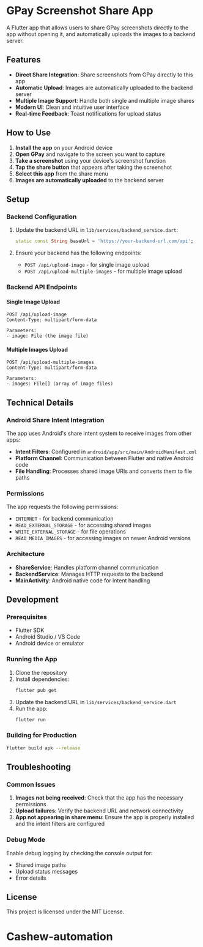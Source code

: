 # GPay Screenshot Share App

A Flutter app that allows users to share GPay screenshots directly to the app without opening it, and automatically uploads the images to a backend server.

## Features

- **Direct Share Integration**: Share screenshots from GPay directly to this app
- **Automatic Upload**: Images are automatically uploaded to the backend server
- **Multiple Image Support**: Handle both single and multiple image shares
- **Modern UI**: Clean and intuitive user interface
- **Real-time Feedback**: Toast notifications for upload status

## How to Use

1. **Install the app** on your Android device
2. **Open GPay** and navigate to the screen you want to capture
3. **Take a screenshot** using your device's screenshot function
4. **Tap the share button** that appears after taking the screenshot
5. **Select this app** from the share menu
6. **Images are automatically uploaded** to the backend server

## Setup

### Backend Configuration

1. Update the backend URL in `lib/services/backend_service.dart`:
   ```dart
   static const String baseUrl = 'https://your-backend-url.com/api';
   ```

2. Ensure your backend has the following endpoints:
   - `POST /api/upload-image` - for single image upload
   - `POST /api/upload-multiple-images` - for multiple image upload

### Backend API Endpoints

#### Single Image Upload
```
POST /api/upload-image
Content-Type: multipart/form-data

Parameters:
- image: File (the image file)
```

#### Multiple Images Upload
```
POST /api/upload-multiple-images
Content-Type: multipart/form-data

Parameters:
- images: File[] (array of image files)
```

## Technical Details

### Android Share Intent Integration

The app uses Android's share intent system to receive images from other apps:

- **Intent Filters**: Configured in `android/app/src/main/AndroidManifest.xml`
- **Platform Channel**: Communication between Flutter and native Android code
- **File Handling**: Processes shared image URIs and converts them to file paths

### Permissions

The app requests the following permissions:
- `INTERNET` - for backend communication
- `READ_EXTERNAL_STORAGE` - for accessing shared images
- `WRITE_EXTERNAL_STORAGE` - for file operations
- `READ_MEDIA_IMAGES` - for accessing images on newer Android versions

### Architecture

- **ShareService**: Handles platform channel communication
- **BackendService**: Manages HTTP requests to the backend
- **MainActivity**: Android native code for intent handling

## Development

### Prerequisites

- Flutter SDK
- Android Studio / VS Code
- Android device or emulator

### Running the App

1. Clone the repository
2. Install dependencies:
   ```bash
   flutter pub get
   ```
3. Update the backend URL in `lib/services/backend_service.dart`
4. Run the app:
   ```bash
   flutter run
   ```

### Building for Production

```bash
flutter build apk --release
```

## Troubleshooting

### Common Issues

1. **Images not being received**: Check that the app has the necessary permissions
2. **Upload failures**: Verify the backend URL and network connectivity
3. **App not appearing in share menu**: Ensure the app is properly installed and the intent filters are configured

### Debug Mode

Enable debug logging by checking the console output for:
- Shared image paths
- Upload status messages
- Error details

## License

This project is licensed under the MIT License.
# Cashew-automation
